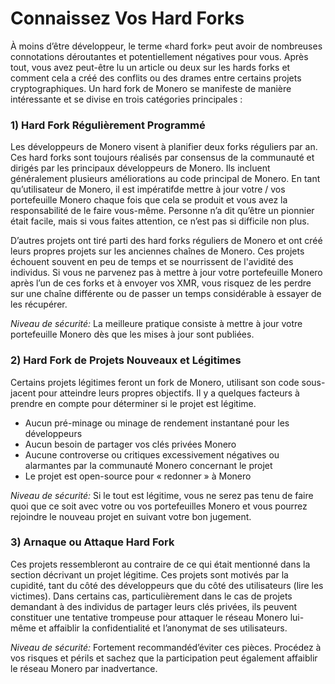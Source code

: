 # Connaissez Vos Hard Forks

À moins d’être développeur, le terme «hard fork» peut avoir de nombreuses connotations déroutantes et potentiellement négatives pour vous. Après tout, vous avez peut-être lu un article ou deux sur les hards forks et comment cela a créé des conflits ou des drames entre certains projets cryptographiques. Un hard fork de Monero se manifeste de manière intéressante et se divise en trois catégories principales :

### 1) Hard Fork Régulièrement Programmé

Les développeurs de Monero visent à planifier deux forks réguliers par an. Ces hard forks sont toujours réalisés par consensus de la communauté et dirigés par les principaux développeurs de Monero. Ils incluent généralement plusieurs améliorations au code principal de Monero. En tant qu’utilisateur de Monero, il est impératifde mettre à jour votre / vos portefeuille Monero chaque fois que cela se produit et vous avez la responsabilité de le faire vous-même. Personne n’a dit qu’être un pionnier était facile, mais si vous faites attention, ce n’est pas si difficile non plus.

D’autres projets ont tiré parti des hard forks réguliers de Monero et ont créé leurs propres projets sur les anciennes chaînes de Monero. Ces projets échouent souvent en peu de temps et se nourrissent de l'avidité des individus. Si vous ne parvenez pas à mettre à jour votre portefeuille Monero après l’un de ces forks et à envoyer vos XMR, vous risquez de les perdre sur une chaîne différente ou de passer un temps considérable à essayer de les récupérer.

_Niveau de sécurité:_ La meilleure pratique consiste à mettre à jour votre portefeuille Monero dès que les mises à jour sont publiées.

### 2) Hard Fork de Projets Nouveaux et Légitimes


Certains projets légitimes feront un fork de Monero, utilisant son code sous-jacent pour atteindre leurs propres objectifs. Il y a quelques facteurs à prendre en compte pour déterminer si le projet est légitime.

- Aucun pré-minage ou minage de rendement instantané pour les développeurs
- Aucun besoin de partager vos clés privées Monero
- Aucune controverse ou critiques excessivement négatives ou alarmantes par la communauté Monero concernant le projet
- Le projet est open-source pour « redonner » à Monero

_Niveau de sécurité:_ Si le tout est légitime, vous ne serez pas tenu de faire quoi que ce soit avec votre ou vos portefeuilles Monero et vous pourrez rejoindre le nouveau projet en suivant votre bon jugement.

### 3) Arnaque ou Attaque Hard Fork

Ces projets ressembleront au contraire de ce qui était mentionné dans la section décrivant un projet légitime. Ces projets sont motivés par la cupidité, tant du côté des développeurs que du côté des utilisateurs (lire les victimes). Dans certains cas, particulièrement dans le cas de projets demandant à des individus de partager leurs clés privées, ils peuvent constituer une tentative trompeuse pour attaquer le réseau Monero lui-même et affaiblir la confidentialité et l’anonymat de ses utilisateurs.

_Niveau de sécurité:_ Fortement recommandéd’éviter ces pièces. Procédez à vos risques et périls et sachez que la participation peut également affaiblir le réseau Monero par inadvertance.
